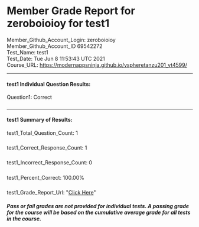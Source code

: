 # Member Grade Report for zeroboioioy for test1  
   
Member_Github_Account_Login: zeroboioioy  
Member_Github_Account_ID 69542272  
Test_Name: test1  
Test_Date: Tue Jun  8 11:53:43 UTC 2021  
Course_URL: https://modernappsninja.github.io/vspheretanzu201_vt4599/  
   
---  
#### test1 Individual Question Results:  
Question1: Correct  
#####  
---  
#### test1 Summary of Results:  
test1_Total_Question_Count: 1  
#####  
test1_Correct_Response_Count: 1  
#####  
test1_Incorrect_Response_Count: 0  
#####  
test1_Percent_Correct: 100.00%  
#####  
test1_Grade_Report_Url: "[Click Here](https://github.com/modernappsninjas/zeroboioioy/blob/main/static/userdata/courses/vspheretanzu201_vt4599/grade_report.pr141.test1.md)"
##### Pass or fail grades are not provided for individual tests. A passing grade for the course will be based on the cumulative average grade for all tests in the course.  
